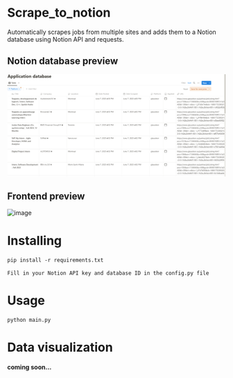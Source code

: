 # Scrape_to_notion
Automatically scrapes jobs from multiple sites and adds them to a Notion database using Notion API and requests.

<!-- display img from folder -->
## Notion database preview
![alt text](demos/preview_img_notion.png)

## Frontend preview
![image](https://github.com/lkaijie/lkaijie.github.io/assets/94023052/49314362-8c76-4ce9-977e-81912af6913c)




# Installing
```
pip install -r requirements.txt
```

```
Fill in your Notion API key and database ID in the config.py file
```
# Usage
```
python main.py
```


# Data visualization
#### coming soon...